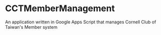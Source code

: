 # CCTMemberManagement
An application written in Google Apps Script that manages Cornell Club of Taiwan's Member system
